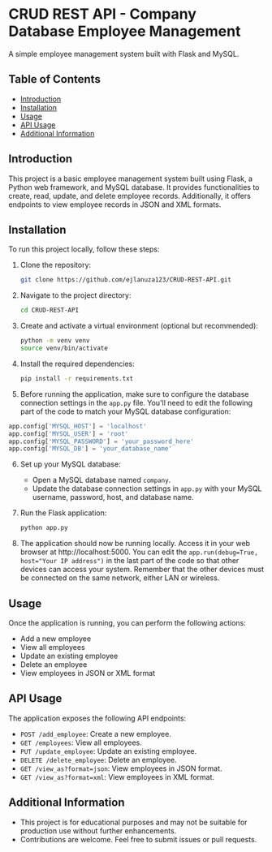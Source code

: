 # CRUD REST API - Company Database Employee Management

A simple employee management system built with Flask and MySQL.

## Table of Contents

- [Introduction](#introduction)
- [Installation](#installation)
- [Usage](#usage)
- [API Usage](#api-usage)
- [Additional Information](#additional-information)

## Introduction

This project is a basic employee management system built using Flask, a Python web framework, and MySQL database. It provides functionalities to create, read, update, and delete employee records. Additionally, it offers endpoints to view employee records in JSON and XML formats.

## Installation

To run this project locally, follow these steps:

1. Clone the repository:

   ```bash
   git clone https://github.com/ejlanuza123/CRUD-REST-API.git

   ```

2. Navigate to the project directory:

   ```bash
   cd CRUD-REST-API
   ```

3. Create and activate a virtual environment (optional but recommended):

   ```bash
   python -m venv venv
   source venv/bin/activate
   ```

4. Install the required dependencies:

   ```bash
   pip install -r requirements.txt
   ```
   
5. Before running the application, make sure to configure the database connection settings in the `app.py` file. You'll need to edit the following part of the code to match your MySQL database configuration:

```python
app.config['MYSQL_HOST'] = 'localhost'
app.config['MYSQL_USER'] = 'root'
app.config['MYSQL_PASSWORD'] = 'your_password_here'
app.config['MYSQL_DB'] = 'your_database_name'
 ```

6. Set up your MySQL database:
   
   - Open a MySQL database named `company`.
   - Update the database connection settings in `app.py` with your MySQL username, password, host, and database name.

7. Run the Flask application:

   ```bash
   python app.py
   ```

8. The application should now be running locally. Access it in your web browser at http://localhost:5000. You can edit the `app.run(debug=True, host="Your IP address")` in the last part of the code so that other devices can access your system. Remember that the other devices must be connected on the same network, either LAN or wireless.

## Usage

Once the application is running, you can perform the following actions:

- Add a new employee
- View all employees
- Update an existing employee
- Delete an employee
- View employees in JSON or XML format

## API Usage

The application exposes the following API endpoints:

- `POST /add_employee`: Create a new employee.
- `GET /employees`: View all employees.
- `PUT /update_employee`: Update an existing employee.
- `DELETE /delete_employee`: Delete an employee.
- `GET /view_as?format=json`: View employees in JSON format.
- `GET /view_as?format=xml`: View employees in XML format.

## Additional Information

- This project is for educational purposes and may not be suitable for production use without further enhancements.
- Contributions are welcome. Feel free to submit issues or pull requests.

